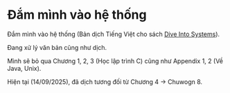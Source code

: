 # Đắm mình vào hệ thống

Đắm mình vào hệ thống (Bản dịch Tiếng Việt cho sách [Dive Into Systems](https://diveintosystems.org/)).

Đang xử lý văn bản cũng như dịch.

Mình sẽ bỏ qua Chương 1, 2, 3 (Học lập trình C) cũng như Appendix 1, 2 (Về Java, Unix).

Hiện tại (14/09/2025), đã dịch tương đối từ Chương 4 -> Chuwogn 8.

